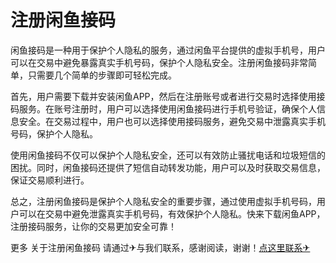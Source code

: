 # 注册闲鱼接码

闲鱼接码是一种用于保护个人隐私的服务，通过闲鱼平台提供的虚拟手机号，用户可以在交易中避免暴露真实手机号码，保护个人隐私安全。注册闲鱼接码非常简单，只需要几个简单的步骤即可轻松完成。

首先，用户需要下载并安装闲鱼APP，然后在注册账号或者进行交易时选择使用接码服务。在账号注册时，用户可以选择使用闲鱼接码进行手机号验证，确保个人信息安全。在交易过程中，用户也可以选择使用接码服务，避免交易中泄露真实手机号码，保护个人隐私。

使用闲鱼接码不仅可以保护个人隐私安全，还可以有效防止骚扰电话和垃圾短信的困扰。同时，闲鱼接码还提供了短信自动转发功能，用户可以及时获取交易信息，保证交易顺利进行。

总之，注册闲鱼接码是保护个人隐私安全的重要步骤，通过使用虚拟手机号码，用户可以在交易中避免泄露真实手机号码，有效保护个人隐私。快来下载闲鱼APP，注册接码服务，让你的交易更加安全可靠！

更多 关于注册闲鱼接码 请通过✈与我们联系，感谢阅读，谢谢！[点这里联系✈](https://ss.k02.cc)